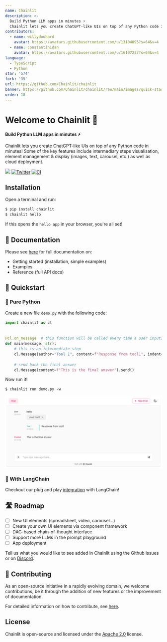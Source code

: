 ```yaml
---
name: Chainlit
description: >-
  Build Python LLM apps in minutes ⚡️
  Chainlit lets you create ChatGPT-like UIs on top of any Python code in minutes! Some of the key features include intermediary steps visualisation, element management & display (images, text, carousel, etc.) as well as cloud deployment.
contributors: 
  - name: willydouhard
    avatar: https://avatars.githubusercontent.com/u/13104895?s=64&v=4
  - name: constantinidan  
    avatar: https://avatars.githubusercontent.com/u/16107237?s=64&v=4
language:
  - TypeScript
  - Python
star: '574'
fork: '35'
url: https://github.com/Chainlit/chainlit
banner: https://github.com/Chainlit/chainlit/raw/main/images/quick-start.png
order: 18
---
```


# Welcome to Chainlit 👋

**Build Python LLM apps in minutes ⚡️**

Chainlit lets you create ChatGPT-like UIs on top of any Python code in minutes! Some of the key features include intermediary steps visualisation, element management & display (images, text, carousel, etc.) as well as cloud deployment.

[![](https://dcbadge.vercel.app/api/server/ZThrUxbAYw?style=flat)](https://discord.gg/ZThrUxbAYw)
[![Twitter](https://img.shields.io/twitter/url/https/twitter.com/chainlit_io.svg?style=social&label=Follow%20%40chainlit_io)](https://twitter.com/chainlit_io)
[![CI](https://github.com/Chainlit/chainlit/actions/workflows/ci.yaml/badge.svg)](https://github.com/Chainlit/chainlit/actions/workflows/ci.yaml)

## Installation

Open a terminal and run:

```bash
$ pip install chainlit
$ chainlit hello
```

If this opens the `hello app` in your browser, you're all set!

## 📖 Documentation

Please see [here](https://docs.chainlit.io) for full documentation on:

- Getting started (installation, simple examples)
- Examples
- Reference (full API docs)

## 🚀 Quickstart

### 🐍 Pure Python

Create a new file `demo.py` with the following code:
```python
import chainlit as cl


@cl.on_message  # this function will be called every time a user inputs a message in the UI
def main(message: str):
    # this is an intermediate step
    cl.Message(author="Tool 1", content=f"Response from tool1", indent=1).send()

    # send back the final answer
    cl.Message(content=f"This is the final answer").send()
```

Now run it!
```
$ chainlit run demo.py -w
```

<img src="./images/quick-start.png" alt="Quick Start"></img>

### 🔗 With LangChain

Checkout our plug and play [integration](https://docs.chainlit.io/langchain) with LangChain!

## 🛣 Roadmap
- [ ] New UI elements (spreadsheet, video, carousel...)
- [ ] Create your own UI elements via component framework
- [ ] DAG-based chain-of-thought interface
- [ ] Support more LLMs in the prompt playground
- [ ] App deployment

Tell us what you would like to see added in Chainlit using the Github issues or on [Discord](https://discord.gg/ZThrUxbAYw).

## 💁 Contributing

As an open-source initiative in a rapidly evolving domain, we welcome contributions, be it through the addition of new features or the improvement of documentation.

For detailed information on how to contribute, see [here](.github/CONTRIBUTING.md).

## License
Chainlit is open-source and licensed under the [Apache 2.0](LICENSE) license.